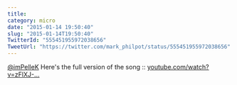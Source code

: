 ```yaml
---
title: 
category: micro
date: "2015-01-14 19:50:40"
slug: "2015-01-14T19:50:40"
TwitterId: "555451955972038656"
TweetUrl: "https://twitter.com/mark_philpot/status/555451955972038656"
---
```


[@imPelleK](https://twitter.com/imPelleK) Here's the full version of the song ::
[youtube.com/watch?v=zFlXJ-…](https://www.youtube.com/watch?v=zFlXJ-T75F0)
